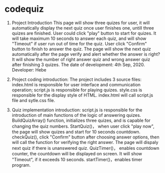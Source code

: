 # codequiz
1. Project Introduction
This page will show three quizes for user, it will automatically display the next quiz once user finishes one, untill three quizes are finished. 
User could click "play" button to start for quizes.
It will take maximum 10 seconds to answer each quiz, and will show "Timeout" if user run out of time for the quiz. 
User click "Confirm" button to finish to answer the quiz. 
The page will show the next quiz automatically after the page verify and alert whether the answer is right? 
It will show the number of right answer quiz and wrong answer quiz after finishing 3 quizes.
The date of development: 4th Sep, 2020.
Developer: Hebe

2. Project coding introduction:
The project includes 3 source files: 
index.html is responsible for user interface and communication operation;
script.js is responsible for playing quizes.
style.css is responsible for the display style of HTML.
index.html will call script.js file and sytle.css file. 

3. Quiz implementation introduction:
script.js is responsible for the introduction of main functions of the logic of answering quizes. 
BuildQuizArray() function, initializes three quizes, and is capable for changing the quiz numbers. 
StartQuiz()， when user click "play now", the page will show quizes and start for 10 seconds countdown.
checkQuiz(),  click "Confirm" button after choosing answer options, then will call the function for verifying the right answer. The page will dispaly next quiz if there is unanswered quiz. 
QuizTimer()， enables countdown counter, the countdown will be displayed on screen. It will show "Timeout", if it exceeds 10 seconds. 
startTimer()，enables timer program.
